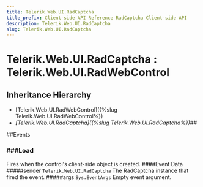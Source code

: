 ```yaml
---
title: Telerik.Web.UI.RadCaptcha
title_prefix: Client-side API Reference RadCaptcha Client-side API
description: Telerik.Web.UI.RadCaptcha
slug: Telerik.Web.UI.RadCaptcha
---
```


# Telerik.Web.UI.RadCaptcha : Telerik.Web.UI.RadWebControl

## Inheritance Hierarchy

* [Telerik.Web.UI.RadWebControl]({%slug Telerik.Web.UI.RadWebControl%})
* *[Telerik.Web.UI.RadCaptcha]({%slug Telerik.Web.UI.RadCaptcha%})*## 


##Events
### ###Load
Fires when the control's client-side object is created.
####Event Data
#####sender `Telerik.Web.UI.RadCaptcha`
The RadCaptcha instance that fired the event.
#####args `Sys.EventArgs`
Empty event argument.

